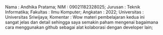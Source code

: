 Nama        : Andhika Pratama;
NIM         : 09021182328025;
Jurusan     : Teknik Informatika;
Fakultas    : Ilmu Komputer;
Angkatan    : 2022;
Universitas : Universitas Sriwijaya;
Komentar    : Wow materi pembelajaran kedua ini sangat jelas dan detail sehingga saya semakin paham mengenai bagaimana cara menggunakan github sebagai alat kolaborasi dengan developer lain;